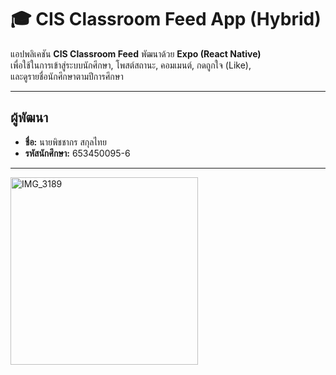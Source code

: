 # 🎓 CIS Classroom Feed App (Hybrid)

แอปพลิเคชัน **CIS Classroom Feed** พัฒนาด้วย **Expo (React Native)**  
เพื่อใช้ในการเข้าสู่ระบบนักศึกษา, โพสต์สถานะ, คอมเมนต์, กดถูกใจ (Like),  
และดูรายชื่อนักศึกษาตามปีการศึกษา

---

## ผู้พัฒนา

- **ชื่อ:** นายพิชชากร สกุลไทย  
- **รหัสนักศึกษา:** 653450095-6  
---

<img src="https://github.com/user-attachments/assets/98c03e7d-ba53-447b-b06a-c5e144d2591b" alt="IMG_3189" width="300" />

